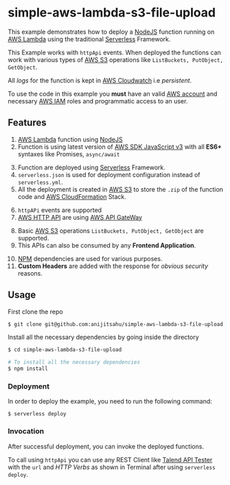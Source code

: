 
# simple-aws-lambda-s3-file-upload

This example demonstrates how to deploy a [NodeJS](https://nodejs.org/en/docs/) function running on [AWS Lambda](https://aws.amazon.com/lambda/) using the traditional [Serverless](https://www.serverless.com/framework/docs/providers/aws/guide/intro) Framework. 

This Example works with `httpApi` events. When deployed the functions can work with various types of [AWS S3](https://aws.amazon.com/s3/) operations like `ListBuckets, PutObject, GetObject`.

All *logs* for the function is kept in [AWS Cloudwatch](https://aws.amazon.com/cloudwatch/) i.e *persistent*. 

To use the code in this example you **must** have an valid [AWS account](https://aws.amazon.com/account/) and necessary [AWS IAM](https://aws.amazon.com/iam/) roles and programmatic access to an user.

## Features
1. [AWS Lambda](https://aws.amazon.com/lambda/) function using [NodeJS](https://nodejs.org/en/docs/)
2. Function is using latest version of [AWS SDK JavaScript v3](https://docs.aws.amazon.com/sdk-for-javascript/v3/developer-guide/welcome.html) with all **ES6+**  syntaxes like Promises, `async/await`

<ol start="3">
  <li>
     Function are deployed using <a href="https://www.serverless.com/framework/docs/providers/aws/guide/intro">Serverless</a> Framework.
  </li>  
  <li>
    <code>serverless.json</code> is used for deployment configuration instead of <code>serverless.yml</code>.
  </li>  
  <li>
    All the deployment is created in <a href="https://aws.amazon.com/s3/">AWS S3</a> to store the <code>.zip</code> of the function code and <a href="https://aws.amazon.com/cloudformation/">AWS CloudFormation</a> Stack.
  </li>  
</ol>  


6. `httpAPi` events are supported
7. [AWS HTTP API](https://docs.aws.amazon.com/apigateway/latest/developerguide/http-api-develop.html) are using [AWS API GateWay](https://aws.amazon.com/api-gateway/)

<ol start="8">
   <li> Basic <a href="https://aws.amazon.com/s3/">AWS S3</a> operations <code>ListBuckets, PutObject, GetObject</code> are supported.</li> 
   <li> This APIs can also be consumed by any <b>Frontend Application</b>.</li> 
</ol>  

10. [NPM](https://www.npmjs.com/) dependencies are used for various purposes.
11. **Custom Headers** are added with the response for *obvious security* reasons.

## Usage

First clone the repo

```bash
$ git clone git@github.com:anijitsahu/simple-aws-lambda-s3-file-upload.git
```
Install all the necessary dependencies by going inside the directory

```bash
$ cd simple-aws-lambda-s3-file-upload

# To install all the necessary dependencies
$ npm install
```


### Deployment

In order to deploy the example, you need to run the following command:

```
$ serverless deploy
```

### Invocation

After successful deployment, you can invoke the deployed functions. 
 
To call using `httpApi` you can use any REST Client like [Talend API Tester](https://chrome.google.com/webstore/detail/talend-api-tester-free-ed/aejoelaoggembcahagimdiliamlcdmfm?hl=en) with the `url` and *HTTP Verbs* as shown in Terminal after using `serverless deploy`.


